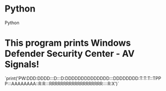 # Python
Python

# This program prints Windows Defender Security Center - AV Signals!

´print('PW:DDD:DDDD:::D:::D:DDDDDDDDDDDDDD:::DDDDDDDD:T:T:T::TPPP:::AAAAAAAA::R:R:::RRRRRRRRRRRRRRRRRRR::::R:X')´
